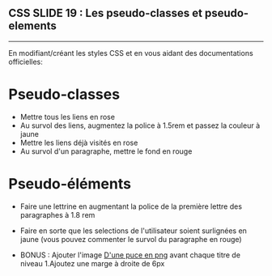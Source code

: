 ## CSS SLIDE 19 : Les pseudo-classes et pseudo-elements

* * *

En modifiant/créant les styles CSS et en vous aidant des documentations officielles: 

# Pseudo-classes

- Mettre tous les liens en rose
- Au survol des liens, augmentez la police à 1.5rem et passez la couleur à jaune
- Mettre les liens déjà visités en rose
- Au survol d'un paragraphe, mettre le fond en rouge

# Pseudo-éléments
- Faire une lettrine en augmentant la police de la première lettre des paragraphes à 1.8 rem
- Faire en sorte que les selections de l'utilisateur soient surlignées en jaune (vous pouvez commenter le survol du paragraphe en rouge)


- BONUS : Ajouter l'image [D'une puce en png](https://d1nhio0ox7pgb.cloudfront.net/_img/g_collection_png/standard/16x16/ok.png) avant chaque titre de niveau 1.Ajoutez une marge à droite de 6px